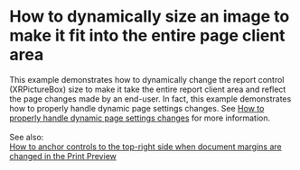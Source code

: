 # How to dynamically size an image to make it fit into the entire page client area


This example demonstrates how to dynamically change the report control (XRPictureBox) size to make it take the entire report client area and reflect the page changes made by an end-user. In fact, this example demonstrates how to properly handle dynamic page settings changes. See <a href="https://www.devexpress.com/Support/Center/p/T272230">How to properly handle dynamic page settings changes</a> for more information.<br /><br />See also:<br /><a href="https://www.devexpress.com/Support/Center/p/E632">How to anchor controls to the top-right side when document margins are changed in the Print Preview</a>

<br/>


